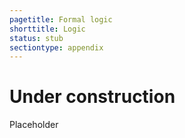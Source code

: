 ```yaml
---
pagetitle: Formal logic
shorttitle: Logic
status: stub
sectiontype: appendix
---
```


# Under construction

Placeholder
